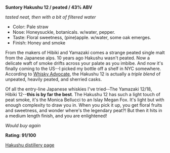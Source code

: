 **Suntory Hakushu 12 / peated / 43% ABV**

*tasted neat, then with a bit of filtered water*

* Color: Pale straw
* Nose: Honeysuckle, botanicals.  w/water, pepper.
* Taste: Floral sweetness, (pine)apple. w/water, some oak emerges.
* Finish: Honey and smoke

From the makers of Hibiki and Yamazaki comes a strange peated single malt from the Japanese alps.  10 years ago Hakushu wasn't peated.  Now a delicate waft of smoke drifts across your palate as you imbibe.  And now it's finally coming to the US--I picked my bottle off a shelf in NYC somewhere.  According to [Whisky Advocate](http://www.whiskyadvocateblog.com/2012/05/11/mike-miyamoto-explains-hakushu/), the Hakushu 12 is actually a *triple blend* of unpeated, heavily peated, and sherried casks.

Of all the entry-line Japanese whiskies I've tried--The Yamazaki 12/18, Hibiki 12--**this is by far the best**.  The Hakushu 12 has such a light touch of peat smoke, it's the Monica Bellucci to an Islay Megan Fox.  It's light but with enough complexity to draw you in.  When you pick it up, you get floral fruits and sweetness, and wonder where's the legendary peat?!  But then it hits in a medium length finish, and you are enlightened!

*Would buy again*

**Rating: 91/100**

[Hakushu distillery page](http://www.suntory.com/whisky/en/hakushu/index.html)